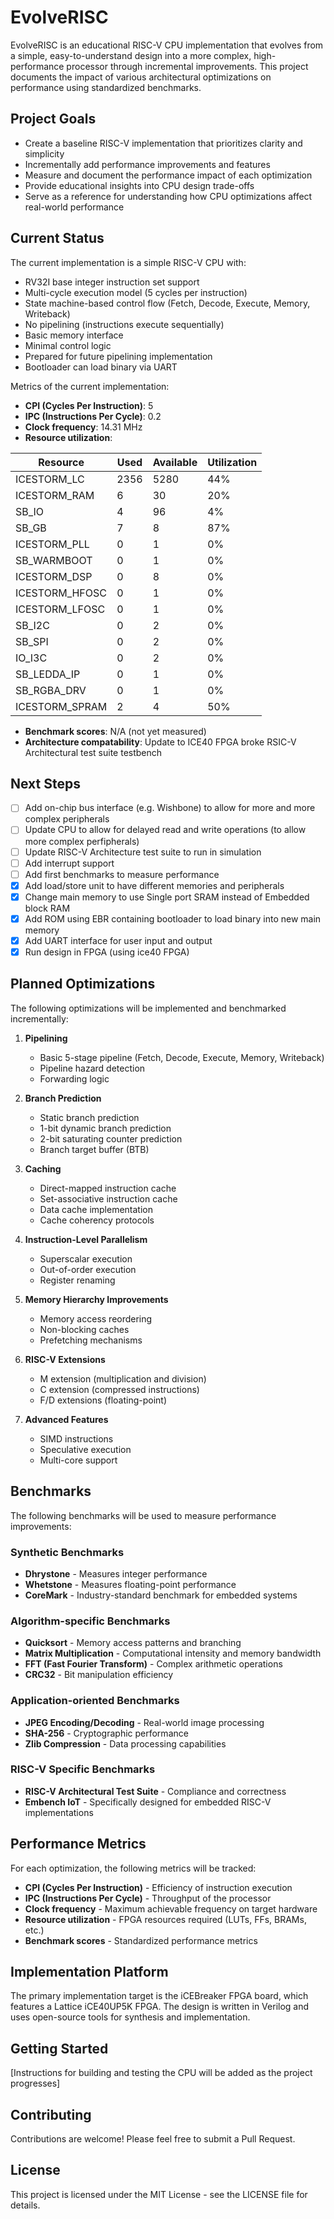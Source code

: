 # EvolveRISC

EvolveRISC is an educational RISC-V CPU implementation that evolves from a simple, easy-to-understand design into a more complex, high-performance processor through incremental improvements. This project documents the impact of various architectural optimizations on performance using standardized benchmarks.

## Project Goals

- Create a baseline RISC-V implementation that prioritizes clarity and simplicity
- Incrementally add performance improvements and features
- Measure and document the performance impact of each optimization
- Provide educational insights into CPU design trade-offs
- Serve as a reference for understanding how CPU optimizations affect real-world performance

## Current Status

The current implementation is a simple RISC-V CPU with:

- RV32I base integer instruction set support
- Multi-cycle execution model (5 cycles per instruction)
- State machine-based control flow (Fetch, Decode, Execute, Memory, Writeback)
- No pipelining (instructions execute sequentially)
- Basic memory interface
- Minimal control logic
- Prepared for future pipelining implementation
- Bootloader can load binary via UART

Metrics of the current implementation:

- **CPI (Cycles Per Instruction)**: 5
- **IPC (Instructions Per Cycle)**: 0.2
- **Clock frequency**: 14.31 MHz
- **Resource utilization**:
 
| Resource | Used | Available | Utilization |
|----------|------|-----------|-------------|
| ICESTORM_LC | 2356 | 5280 | 44% |
| ICESTORM_RAM | 6 | 30 | 20% |
| SB_IO | 4 | 96 | 4% |
| SB_GB | 7 | 8 | 87% |
| ICESTORM_PLL | 0 | 1 | 0% |
| SB_WARMBOOT | 0 | 1 | 0% |
| ICESTORM_DSP | 0 | 8 | 0% |
| ICESTORM_HFOSC | 0 | 1 | 0% |
| ICESTORM_LFOSC | 0 | 1 | 0% |
| SB_I2C | 0 | 2 | 0% |
| SB_SPI | 0 | 2 | 0% |
| IO_I3C | 0 | 2 | 0% |
| SB_LEDDA_IP | 0 | 1 | 0% |
| SB_RGBA_DRV | 0 | 1 | 0% |
| ICESTORM_SPRAM | 2 | 4 | 50% |

- **Benchmark scores**: N/A (not yet measured)
- **Architecture compatability**: Update to ICE40 FPGA broke RSIC-V Architectural test suite testbench

## Next Steps

- [ ] Add on-chip bus interface (e.g. Wishbone) to allow for more and more complex peripherals
- [ ] Update CPU to allow for delayed read and write operations (to allow more complex perfipherals)
- [ ] Update RISC-V Architecture test suite to run in simulation
- [ ] Add interrupt support
- [ ] Add first benchmarks to measure performance
- [x] Add load/store unit to have different memories and peripherals
- [x] Change main memory to use Single port SRAM instead of Embedded block RAM
- [x] Add ROM using EBR containing bootloader to load binary into new main memory
- [x] Add UART interface for user input and output
- [x] Run design in FPGA (using ice40 FPGA)

## Planned Optimizations

The following optimizations will be implemented and benchmarked incrementally:

1. **Pipelining**
   - Basic 5-stage pipeline (Fetch, Decode, Execute, Memory, Writeback)
   - Pipeline hazard detection
   - Forwarding logic

2. **Branch Prediction**
   - Static branch prediction
   - 1-bit dynamic branch prediction
   - 2-bit saturating counter prediction
   - Branch target buffer (BTB)

3. **Caching**
   - Direct-mapped instruction cache
   - Set-associative instruction cache
   - Data cache implementation
   - Cache coherency protocols

4. **Instruction-Level Parallelism**
   - Superscalar execution
   - Out-of-order execution
   - Register renaming

5. **Memory Hierarchy Improvements**
   - Memory access reordering
   - Non-blocking caches
   - Prefetching mechanisms

6. **RISC-V Extensions**
   - M extension (multiplication and division)
   - C extension (compressed instructions)
   - F/D extensions (floating-point)

7. **Advanced Features**
   - SIMD instructions
   - Speculative execution
   - Multi-core support

## Benchmarks

The following benchmarks will be used to measure performance improvements:

### Synthetic Benchmarks

- **Dhrystone** - Measures integer performance
- **Whetstone** - Measures floating-point performance
- **CoreMark** - Industry-standard benchmark for embedded systems

### Algorithm-specific Benchmarks

- **Quicksort** - Memory access patterns and branching
- **Matrix Multiplication** - Computational intensity and memory bandwidth
- **FFT (Fast Fourier Transform)** - Complex arithmetic operations
- **CRC32** - Bit manipulation efficiency

### Application-oriented Benchmarks

- **JPEG Encoding/Decoding** - Real-world image processing
- **SHA-256** - Cryptographic performance
- **Zlib Compression** - Data processing capabilities

### RISC-V Specific Benchmarks

- **RISC-V Architectural Test Suite** - Compliance and correctness
- **Embench IoT** - Specifically designed for embedded RISC-V implementations

## Performance Metrics

For each optimization, the following metrics will be tracked:

- **CPI (Cycles Per Instruction)** - Efficiency of instruction execution
- **IPC (Instructions Per Cycle)** - Throughput of the processor
- **Clock frequency** - Maximum achievable frequency on target hardware
- **Resource utilization** - FPGA resources required (LUTs, FFs, BRAMs, etc.)
- **Benchmark scores** - Standardized performance metrics

## Implementation Platform

The primary implementation target is the iCEBreaker FPGA board, which features a Lattice iCE40UP5K FPGA. The design is written in Verilog and uses open-source tools for synthesis and implementation.

## Getting Started

[Instructions for building and testing the CPU will be added as the project progresses]

## Contributing

Contributions are welcome! Please feel free to submit a Pull Request.

## License

This project is licensed under the MIT License - see the LICENSE file for details.
